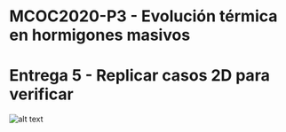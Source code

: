 # MCOC2020-P3 - Evolución térmica en hormigones masivos

# Entrega 5 - Replicar casos 2D para verificar

![alt text](https://github.com/jmbarriga1/MCOC2020-P3-5/blob/main/caso_1.gif)
